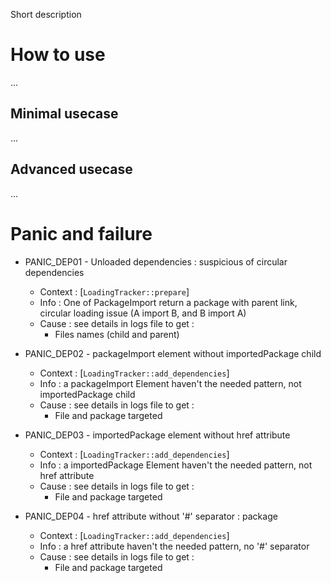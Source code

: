 Short description

# How to use

...

## Minimal usecase

...

## Advanced usecase

...

# Panic and failure

* PANIC_DEP01 - Unloaded dependencies : suspicious of circular dependencies
    * Context : [`LoadingTracker::prepare`]
    * Info : One of PackageImport return a package with parent link, circular loading issue (A import B, and B import A)
    * Cause : see details in logs file to get :
        * Files names (child and parent)

* PANIC_DEP02 - packageImport element without importedPackage child
    * Context : [`LoadingTracker::add_dependencies`]
    * Info : a packageImport Element haven't the needed pattern, not importedPackage child
    * Cause : see details in logs file to get :
        * File and package targeted

* PANIC_DEP03 - importedPackage element without href attribute
    * Context : [`LoadingTracker::add_dependencies`]
    * Info : a importedPackage Element haven't the needed pattern, not href attribute
    * Cause : see details in logs file to get :
        * File and package targeted

* PANIC_DEP04 - href attribute without '#' separator : package
    * Context : [`LoadingTracker::add_dependencies`]
    * Info : a href attribute haven't the needed pattern, no '#' separator
    * Cause : see details in logs file to get :
        * File and package targeted

